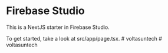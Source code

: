 # Firebase Studio

This is a NextJS starter in Firebase Studio.

To get started, take a look at src/app/page.tsx.
#   v o l t a s u n t e c h  
 #   v o l t a s u n t e c h  
 